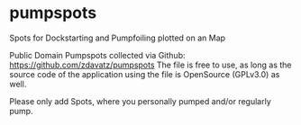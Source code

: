 # pumpspots
Spots for Dockstarting and Pumpfoiling plotted on an Map

Public Domain Pumpspots collected via Github: https://github.com/zdavatz/pumpspots
The file is free to use, as long as the source code of the application using the file is OpenSource (GPLv3.0) as well.

Please only add Spots, where you personally pumped and/or regularly pump.
